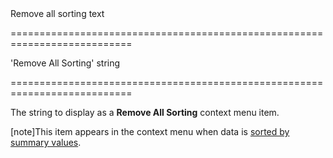 <!--**
/*-------------------------------------------
    Auto-generated file. Do not modify.
-------------------------------------------

**-->
<!--d-->Remove all sorting text<!--/d-->
===========================================================================
<!--default-->'Remove All Sorting'<!--/default-->
<!--type-->string<!--/type-->
===========================================================================

<!--shortDescription-->
The string to display as a **Remove All Sorting** context menu item.
<!--/shortDescription-->

<!--fullDescription-->
[note]This item appears in the context menu when data is [sorted by summary values](/Documentation/ApiReference/UI_Widgets/dxPivotGrid/Configuration/#allowSortingBySummary).
<!--/fullDescription-->
